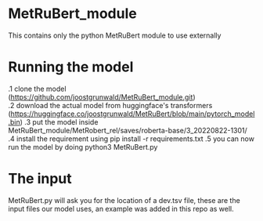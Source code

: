 # MetRuBert_module
This contains only the python MetRuBert module to use externally

# Running the model
.1 clone the model (https://github.com/joostgrunwald/MetRuBert_module.git) <br>
.2 download the actual model from huggingface's transformers (https://huggingface.co/joostgrunwald/MetRuBert/blob/main/pytorch_model.bin)
.3 put the model inside MetRuBert_module/MetRobert_rel/saves/roberta-base/3_20220822-1301/
.4 install the requirement using pip install -r requirements.txt
.5 you can now run the model by doing python3 MetRuBert.py

# The input
MetRuBert.py will ask you for the location of a dev.tsv file, these are the input files our model uses, an example was added in this repo as well.
